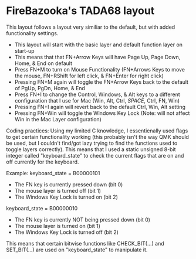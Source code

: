 # FireBazooka's TADA68 layout

This layout follows a layout very similiar to the default, but with added functionality settings.

* This layout will start with the basic layer and default function layer on start-up
* This means that that FN+Arrow Keys will have Page Up, Page Down, Home, & End on default
* Press FN+M to turn on Mouse Functionality (FN+Arrows Keys to move the mouse, FN+RShift for left click, & FN+Enter for right click)
* Pressing FN+M again will toggle the FN+Arrow Keys back to the default of PgUp, PgDn, Home, & End
* Press FN+I to change the Control, Windows, & Alt keys to a different configuration that I use for Mac (Win, Alt, Ctrl, _SPACE_, Ctrl, FN, Win)
* Pressing FN+I again will revert back to the default Ctrl, Win, Alt setting
* Pressing FN+Win will toggle the Windows Key Lock (Note: will not affect Win in the Mac Layer configuration)

Coding practices:
Using my limited C knowledge, I essentienally used flags to get certain functionality working (this probably isn't the way QMK should be used,
but I couldn't find/got lazy trying to find the functions used to toggle layers correctly). This means that I used a static unsigned 8-bit integer
called "keyboard_state" to check the current flags that are on and off currently for the keyboard.

Example:
keyboard_state = B00000101
+ The FN key is currently pressed down (bit 0)
+ The mouse layer is turned off (bit 1)
+ The Windows Key Lock is turned on (bit 2)

keyboard_state = B00000010
+ The FN key is currently NOT being pressed down (bit 0)
+ The mouse layer is turned on (bit 1)
+ The Windows Key Lock is turned off (bit 2)

This means that certain bitwise functions like CHECK_BIT(...) and SET_BIT(...) are used on "keyboard_state" to manipulate it.
